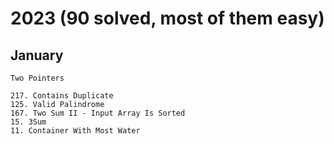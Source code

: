 # 2023 (90 solved, most of them easy)
## January
```
Two Pointers

217. Contains Duplicate
125. Valid Palindrome
167. Two Sum II - Input Array Is Sorted
15. 3Sum
11. Container With Most Water
```
